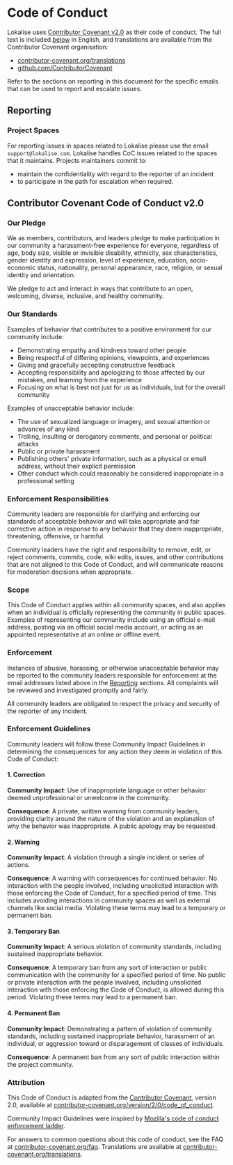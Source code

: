 # Code of Conduct

Lokalise uses [Contributor Covenant
v2.0](https://contributor-covenant.org/version/2/0/code_of_conduct) as their
code of conduct. The full text is included
[below](#contributor-covenant-code-of-conduct) in English, and translations are
available from the Contributor Covenant organisation:

-   [contributor-covenant.org/translations](https://www.contributor-covenant.org/translations)
-   [github.com/ContributorCovenant](https://github.com/ContributorCovenant/contributor_covenant/tree/release/content/version/2/0)

Refer to the sections on reporting in this document for the
specific emails that can be used to report and escalate issues.

## Reporting

### Project Spaces

For reporting issues in spaces related to Lokalise please use the email
`support@lokalise.com`. Lokalise handles CoC issues
related to the spaces that it maintains. Projects maintainers commit to:

-   maintain the confidentiality with regard to the reporter of an incident
-   to participate in the path for escalation when required.

## Contributor Covenant Code of Conduct v2.0

### Our Pledge

We as members, contributors, and leaders pledge to make participation in our
community a harassment-free experience for everyone, regardless of age, body
size, visible or invisible disability, ethnicity, sex characteristics, gender
identity and expression, level of experience, education, socio-economic status,
nationality, personal appearance, race, religion, or sexual identity and
orientation.

We pledge to act and interact in ways that contribute to an open, welcoming,
diverse, inclusive, and healthy community.

### Our Standards

Examples of behavior that contributes to a positive environment for our
community include:

-   Demonstrating empathy and kindness toward other people
-   Being respectful of differing opinions, viewpoints, and experiences
-   Giving and gracefully accepting constructive feedback
-   Accepting responsibility and apologizing to those affected by our mistakes,
    and learning from the experience
-   Focusing on what is best not just for us as individuals, but for the overall
    community

Examples of unacceptable behavior include:

-   The use of sexualized language or imagery, and sexual attention or advances of
    any kind
-   Trolling, insulting or derogatory comments, and personal or political attacks
-   Public or private harassment
-   Publishing others' private information, such as a physical or email address,
    without their explicit permission
-   Other conduct which could reasonably be considered inappropriate in a
    professional setting

### Enforcement Responsibilities

Community leaders are responsible for clarifying and enforcing our standards of
acceptable behavior and will take appropriate and fair corrective action in
response to any behavior that they deem inappropriate, threatening, offensive,
or harmful.

Community leaders have the right and responsibility to remove, edit, or reject
comments, commits, code, wiki edits, issues, and other contributions that are
not aligned to this Code of Conduct, and will communicate reasons for moderation
decisions when appropriate.

### Scope

This Code of Conduct applies within all community spaces, and also applies when
an individual is officially representing the community in public spaces.
Examples of representing our community include using an official e-mail address,
posting via an official social media account, or acting as an appointed
representative at an online or offline event.

### Enforcement

Instances of abusive, harassing, or otherwise unacceptable behavior may be
reported to the community leaders responsible for enforcement at the email
addresses listed above in the [Reporting](#reporting) sections. All complaints will be reviewed and
investigated promptly and fairly.

All community leaders are obligated to respect the privacy and security of the
reporter of any incident.

### Enforcement Guidelines

Community leaders will follow these Community Impact Guidelines in determining
the consequences for any action they deem in violation of this Code of Conduct:

#### 1. Correction

**Community Impact**: Use of inappropriate language or other behavior deemed
unprofessional or unwelcome in the community.

**Consequence**: A private, written warning from community leaders, providing
clarity around the nature of the violation and an explanation of why the
behavior was inappropriate. A public apology may be requested.

#### 2. Warning

**Community Impact**: A violation through a single incident or series of
actions.

**Consequence**: A warning with consequences for continued behavior. No
interaction with the people involved, including unsolicited interaction with
those enforcing the Code of Conduct, for a specified period of time. This
includes avoiding interactions in community spaces as well as external channels
like social media. Violating these terms may lead to a temporary or permanent
ban.

#### 3. Temporary Ban

**Community Impact**: A serious violation of community standards, including
sustained inappropriate behavior.

**Consequence**: A temporary ban from any sort of interaction or public
communication with the community for a specified period of time. No public or
private interaction with the people involved, including unsolicited interaction
with those enforcing the Code of Conduct, is allowed during this period.
Violating these terms may lead to a permanent ban.

#### 4. Permanent Ban

**Community Impact**: Demonstrating a pattern of violation of community
standards, including sustained inappropriate behavior, harassment of an
individual, or aggression toward or disparagement of classes of individuals.

**Consequence**: A permanent ban from any sort of public interaction within the
project community.

### Attribution

This Code of Conduct is adapted from the [Contributor
Covenant](https://www.contributor-covenant.org), version 2.0, available at
[contributor-covenant.org/version/2/0/code_of_conduct](https://www.contributor-covenant.org/version/2/0/code_of_conduct).

Community Impact Guidelines were inspired by [Mozilla's code of conduct
enforcement ladder](https://github.com/mozilla/diversity).

For answers to common questions about this code of conduct, see the FAQ at
[contributor-covenant.org/faq](https://www.contributor-covenant.org/faq).
Translations are available at
[contributor-covenant.org/translations](https://www.contributor-covenant.org/translations).
